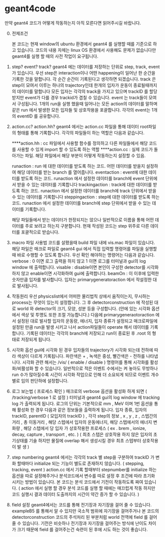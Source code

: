 # geant4code

 
만약 geant4 코드가 어떻게 작동하는지 아직 모른다면 읽어주시길 바랍니다.

0. 전제조건

   본 코드는 현재 window의 ubuntu 환경에서 geant4 를 실행할 때를 기준으로 하고 있습니다.
   코드의 내용 자체는 linux OS 환경에서 사용해도 문제가 없습니다만 geant4를 실행 할 때의 사전 작업이 요구됩니다.

1. step? event? track?
  geant4 에는 데이터를 저장하는 단위로 step, track, event 가 있습니다.
  우선 step은 interaction이나 어떤 happening이 일어난 한 순간을 기록한 것을 말합니다.
  각 순간 순간이 기록된다고 생각하면 되겠습니다.
  track 은 step이 모여서 이루는 하나의 trajectory인데 한개의 입자가 운동이 종료될때까지의 데이터를 말합니다
  모든 입자는 각각의 track을 가지고 있으며 trackID 를 할당 받지만 event가 다를 경우 trackid가 겹칠 수 있습니다.
  event 는 track들이 모여서 구성됩니다. 1개의 run을 실행 했을때 일어나는 모든 action의 데이터를 말하며
  같은 run 에서 발생한 모든 입자들 및 상호작용을 포괄합니다. 각각의 event는 1개의 eventID 를 공유합니다.

2. action.cc? action.hh?
   geant4 에서는 action.cc 파일을 통해 데이터 root파일의 형태를 통해 기록합니다. 각각의 파일들이 하는 역할은 다음과 같습니다.

   ****action.hh : cc 파일에서 사용할 함수를 정의하고 다른 파일들에서 해당 코드를 사용할 수 있게 import 할 수 있도록 하는 역할
   ****action.cc : 실제 코드가 돌아가는 파일. 해당 파일에서 해당 부분이 어떻게 작동하는지 설정할 수 있음.
    
   runaction : run 에 대한 데이터를 받도록 하는 코드. 어떤 데이터를 받을지 설정하여 해당 데이터를 받는 branch 를 열어줍니다.
   eventaction : event에 대한 데이터를 받도록 하는 코드. runaction 에서 설정한 데이터를 branch에 event 단위에서
                 받을 수 있는 데이터를 기록합니다
   trackingaction : track에 대한 데이터를 받도록 하는 코드. runaction 에서 설정한 데이터를 branch에 track 단위에서
                 받을 수 있는 데이터를 기록합니다
   steppingaction : step에 대한 데이터를 받도록 하는 코드. runaction 에서 설정한 데이터를 branch에 step 단위에서
                 받을 수 있는 데이터를 기록합니다.
   
   해당 파일들에서 받는 데이터가 한정되지는 않으나 일반적으로 이름을 통해 어떤 데이터를 주로 보려고 하는지 구분합니다.
   현재 작성된 코드는 step 위주로 다른 데이터를 포괄적으로 받습니다.
  
3. macro 파일 사용법
   코드를 살폈을때 build 파일 내에 vis.mac 파일이 있습니다. 해당 파일은 매크로 파일로 geant4 gui 에서 직접 입력할 명령어를 파일을 실행할때     바로 수행할 수 있도록 합니다.
   우선 확인 해야하는 명령어는 다음과 같습니다.
   verbose : 0 이면 로그 출력을 하지 않고 1 이면 로그를 터미널과 gui의 log window 에 출력합니다.
   visable : disable이면 본인이 구성한 detector를 시각화 하지 않고 enable이면 시각화하여 gui에 출력합니다.
   beamOn : 이 이후에 입력한 숫자만큼 입자를 발사합니다. 입자는 primarygeneratoraction 에서 작설정한 대로 발사됩니다.

4. 작동원리
   우선 physicslist에서 어떠한 물리법칙 상에서 움직이는지, 무시하는 process는 무엇이 있는지 설정합니다.
   그 후 detectorconstruction 에 작성된 대로 world 와 detector의 크기, 모양, 성분 등을 구성합니다.
   (안에 있는 시각화 옵션에서 색상 및 투명도 또한 조절 가능합니다.)
   다음에 primarygeneraotoraction 에서 설정된 대로 발사할 입자의 운동량, 에너지, 입자 종류가 설정되고
   매크로파일에 설정된 만큼 run을 발생 시키고 나서 action파일들이 operate 해서 데이터를 기록합니다.
   기록된 데이터는 각각의 branch에 저장되고 run이 종료된 후 .root 의 형태로 저장되게 됩니다.

5. 시각화 옵션
   gui에 시각화 된 경우 입자들의 trajectory가 시각화 되는데 전하에 따라 색상이 다르게 기록됩니다. 파란색은 + , 녹색은 중성, 빨간색은 - 전하를 나타냅니다.
   시각화 관련 해서는 /vis/ ( enable / disable ) 명령어를 통해 시각화를 활성화/비활성화 할 수 있습니다. 일반적으로 적은 이벤트 수에서는 켜 놓아도 무방하나 run 수가 많아질수록 시간이 시각화 작업으로 인해
   더 소요되게 되므로 이벤트 개수별로 임의 판단하에 설정합니다.

6. 로그 보는법 ( 프로세스 확인 )
   매크로의 verbose 옵션을 활성화 하게 되면 ( /tracking/verbose 1 로 설정 ) 터미널과 geant4 gui의 log window 에 tracking log 가 출력되게 됩니다.
   로그의 단위는 기본적으로 mm , MeV 이며 1번 옵션을 통해 활성화 한 경우 다음과 같은 정보들을 출력하게 됩니다.
   입자 종류, 입자의 trackID, parentID ( 모입자의 trackID ) , 각각 step의 정보 , x , y , z , 스텝간의 거리 , 총 이동거리 , 해당 스텝에서 입자의 운동에너지, 해당 스텝에서의 에너지 변화량 , 해당 스텝에서 당 입자
   가 상호작용한 프로세스 ( ex . brem , ionize, decay, capture , transport , etc. ) ( 최초 스텝은 상호작용 하지 않은 입자의 초기상태를 기술 하지만 물질에 overlap 해서 생성시킬 경우 최초 스텝부터 상호작용이 발    생 )

7. step numbering
   geant4 에서는 각각의 track 별 step을 구분하여 trackID 가 변화 할때마다 initialize 되는 기능이 별도로 존재하지 않습니다. ( stepping, tracking, event ) action.cc 에서 기록 할때부터 stepnumber를 initialize
   하는 옵션을 따로 설정해주거나 분석코드에서 변수를 따로 설정 후 조건에 따라 초기화 시키는 방법이 있습니다. 본 코드는 분석 코드에서 기전이 작동하도록 짜여 있습니다. ( action 에서 실행 할 경우 분석 코드를 실행 할
   때에는 매끄럽게 작동 하지만 코드 실행시 결과 데이터 도출까지의 시간이 약간 증가 할 수 있습니다. )

8. field 설정
   geant4에서는 코드를 통해 전기장과 자기장을 걸어 줄 수 있습니다. exampleB5 를 통해서 알 수 있지만 국소적 범위에 자기장을 걸어주거나 본 코드의 detectorconstruction 코드의 주석처리 된 부분처럼 world 전역에
   field 를 걸어줄 수 있습니다. 기전은 비슷하나 전기장과 자기장을 걸어주는 방식에 난이도 차이가 크기 때문에 field 를 걸어주는건 숙련이 된 후에 시도 하는 것이 좋습니다.  

   
   
   
    
